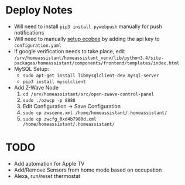 # Deploy Notes

* Will need to install `pip3 install pywebpush` manually for push notifications
* Will need to manually [setup ecobee](https://home-assistant.io/components/ecobee/) by adding the api key to `configuration.yaml`
* If google verification needs to take place, edit `/srv/homeassistant/homeassistant_venv/lib/python3.4/site-packages/homeassistant/components/frontend/templates/index.html`
* MySQL Setup:
  * `sudo apt-get install libmysqlclient-dev mysql-server`
  * `pip3 install mysqlclient`
* Add Z-Wave Node
  1. `cd /srv/homeassistant/src/open-zwave-control-panel`
  2. `sudo ./ozwcp -p 8888`
  3. Edit Configuration -> Save Configuration
  4. `sudo cp zwscene.xml /home/homeassistant/.homeassistant/`
  5. `sudo cp zwcfg_0xd4b7980d.xml /home/homeassistant/.homeassistant/`

# TODO

* Add automation for Apple TV
* Add/Remove Sensors from home mode based on occupation
* Alexa, run/reset thermostat
